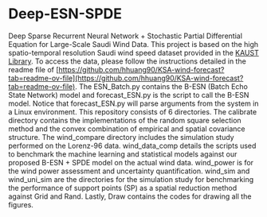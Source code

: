 # Deep-ESN-SPDE
Deep Sparse Recurrent Neural Network + Stochastic Partial Differential Equation for Large-Scale Saudi Wind Data.
This project is based on the high spatio-temporal resolution Saudi wind speed dataset provided in the [KAUST Library](https://repository.kaust.edu.sa/handle/10754/667127).
To access the data, please follow the instructions detailed in the readme file of [https://github.com/hhuang90/KSA-wind-forecast?tab=readme-ov-file](https://github.com/hhuang90/KSA-wind-forecast?tab=readme-ov-file).
The ESN_Batch.py contains the B-ESN (Batch Echo State Network) model and forecast_ESN.py is the script to call the B-ESN model. Notice that forecast_ESN.py will parse arguments from the system in a Linux environment. 
This repository consists of 6 directories. 
The calibrate directory contains the implementations of the random square selection method and the convex combination of empirical and spatial covariance structure. 
The wind_compare directory includes the simulation study performed on the Lorenz-96 data. 
wind_data_comp details the scripts used to benchmark the machine learning and statistical models against our proposed B-ESN + SPDE model on the actual wind data. 
wind_power is for the wind power assessment and uncertainty quantification.
wind_sim and wind_uni_sim are the directories for the simulation study for benchmarking the performance of support points (SP) as a spatial reduction method against Grid and Rand.
Lastly, Draw contains the codes for drawing all the figures. 

    
